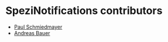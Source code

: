 <!--
                  
#
# This source file is part of the SpeziNotifications open source project
#
# SPDX-FileCopyrightText: 2022 Stanford University and the project authors (see CONTRIBUTORS.md)
#
# SPDX-License-Identifier: MIT
# 
             
-->

SpeziNotifications contributors
====================

* [Paul Schmiedmayer](https://github.com/PSchmiedmayer)
* [Andreas Bauer](https://github.com/Supereg)
